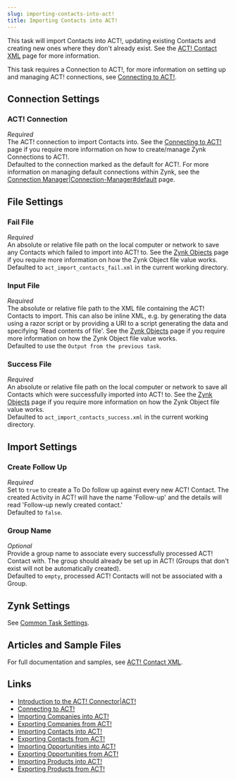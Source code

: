 ```yaml
---
slug: importing-contacts-into-act!
title: Importing Contacts into ACT!
---
```

This task will import Contacts into ACT!, updating existing Contacts and creating new ones where they don't already exist. See the [ACT! Contact XML](act!-contact-xml) page for more information.

This task requires a Connection to ACT!, for more information on setting up and managing ACT! connections, see [Connecting to ACT!](connecting-to-act!).

## Connection Settings  
### ACT! Connection
_Required_  
The ACT! connection to import Contacts into. See the [Connecting to ACT!](connecting-to-act!) page if you require more information on how to create/manage Zynk Connections to ACT!.  
Defaulted to the connection marked as the default for ACT!. For more information on managing default connections within Zynk, see the [Connection Manager|Connection-Manager#default](connection-manager|connection-manager#default) page.

## File Settings
### Fail File
_Required_  
An absolute or relative file path on the local computer or network to save any Contacts which failed to import into ACT! to. See the [Zynk Objects](zynk-objects) page if you require more information on how the Zynk Object file value works.  
Defaulted to `act_import_contacts_fail.xml` in the current working directory.  

### Input File
_Required_  
The absolute or relative file path to the XML file containing the ACT! Contacts to import. This can also be inline XML, e.g. by generating the data using a razor script or by providing a URI to a script generating the data and specifying 'Read contents of file'. See the [Zynk Objects](zynk-objects) page if you require more information on how the Zynk Object file value works.  
Defaulted to use the `Output from the previous task`.

### Success File
_Required_  
An absolute or relative file path on the local computer or network to save all Contacts which were successfully imported into ACT! to. See the [Zynk Objects](zynk-objects) page if you require more information on how the Zynk Object file value works.  
Defaulted to `act_import_contacts_success.xml` in the current working directory.

## Import Settings
### Create Follow Up
_Required_  
Set to `true` to create a To Do follow up against every new ACT! Contact. The created Activity in ACT! will have the name 'Follow-up' and the details will read 'Follow-up newly created contact.'  
Defaulted to `false`.

### Group Name
_Optional_  
Provide a group name to associate every successfully processed ACT! Contact with. The group should already be set up in ACT! (Groups that don't exist will not be automatically created).  
Defaulted to `empty`, processed ACT! Contacts will not be associated with a Group.

## Zynk Settings
See [Common Task Settings](common-task-settings).

## Articles and Sample Files
For full documentation and samples, see [ACT! Contact XML](act!-contact-xml).

## Links
- [Introduction to the ACT! Connector|ACT!](introduction-to-the-act!-connector|act!)
- [Connecting to ACT!](connecting-to-act!)
- [Importing Companies into ACT!](importing-companies-into-act!)
- [Exporting Companies from ACT!](exporting-companies-from-act!)
- [Importing Contacts into ACT!](importing-contacts-into-act!)
- [Exporting Contacts from ACT!](exporting-contacts-from-act!)
- [Importing Opportunities into ACT!](importing-opportunities-into-act!)
- [Exporting Opportunities from ACT!](exporting-opportunities-from-act!)
- [Importing Products into ACT!](importing-products-into-act!)
- [Exporting Products from ACT!](exporting-products-from-act!)